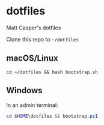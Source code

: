 dotfiles
========

Matt Casper's dotfiles

Clone this repo to `~/dotfiles`

## macOS/Linux

```shell
cd ~/dotfiles && bash bootstrap.sh
```

## Windows

In an admin terminal:
```powershell
cd $HOME\dotfiles && bootstrap.ps1
```
